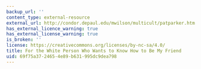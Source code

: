 ```yaml
---
backup_url: ''
content_type: external-resource
external_url: http://condor.depaul.edu/mwilson/multicult/patparker.htm
has_external_licence_warning: true
has_external_license_warning: true
is_broken: ''
license: https://creativecommons.org/licenses/by-nc-sa/4.0/
title: For the White Person Who Wants to Know How to Be My Friend
uid: 69f75a37-2465-4e89-b631-995dc9dea798
---
```


